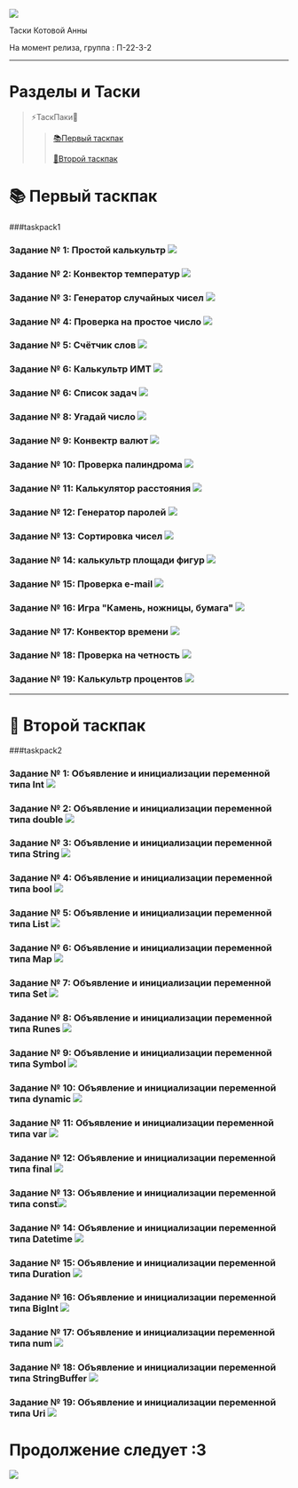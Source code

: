 ![](https://pa1.narvii.com/7687/630dc135a71cf18fbf1d69fc6e2950a82772984fr1-760-760_hq.gif)

Таски Котовой Анны 

На момент релиза, группа : П-22-3-2

------------------------------------------------------------------------------

# Разделы и Таски

> ⚡ТаскПаки📂 
>
>> [📚Первый таскпак](#taskpack1)
>>
>> [🍱Второй таскпак](#taskpack2)



# 📚 Первый таскпак 

###taskpack1

### Задание № 1: Простой калькультр ![](https://github.com/D-one-two-three/rmb/blob/main/screenshots/work1/1.PNG)
### Задание № 2: Конвектор температур ![](https://github.com/D-one-two-three/rmb/blob/main/screenshots/work1/2.PNG)
### Задание № 3: Генератор случайных чисел ![](https://github.com/D-one-two-three/rmb/blob/main/screenshots/work1/3.PNG)
### Задание № 4: Проверка на простое число ![](https://github.com/D-one-two-three/rmb/blob/main/screenshots/work1/4.PNG)
### Задание № 5: Счётчик слов ![](https://github.com/D-one-two-three/rmb/blob/main/screenshots/work1/5.PNG)
### Задание № 6: Калькультр ИМТ ![](https://github.com/D-one-two-three/rmb/blob/main/screenshots/work1/6.PNG)
### Задание № 6: Список задач ![](https://github.com/D-one-two-three/rmb/blob/main/screenshots/work1/7.PNG)
### Задание № 8: Угадай число ![](https://github.com/D-one-two-three/rmb/blob/main/screenshots/work1/8.PNG)
### Задание № 9: Конвектр валют ![](https://github.com/D-one-two-three/rmb/blob/main/screenshots/work1/9.PNG)
### Задание № 10: Проверка палиндрома ![](https://github.com/D-one-two-three/rmb/blob/main/screenshots/work1/10.PNG)
### Задание № 11: Калькулятор расстояния ![](https://github.com/D-one-two-three/rmb/blob/main/screenshots/work1/11.PNG)
### Задание № 12: Генератор паролей ![](https://github.com/D-one-two-three/rmb/blob/main/screenshots/work1/12.PNG)
### Задание № 13: Сортировка чисел ![](https://github.com/D-one-two-three/rmb/blob/main/screenshots/work1/13.PNG)
### Задание № 14: калькультр площади фигур ![](https://github.com/D-one-two-three/rmb/blob/main/screenshots/work1/14.PNG)
### Задание № 15: Проверка e-mail ![](https://github.com/D-one-two-three/rmb/blob/main/screenshots/work1/15.PNG)
### Задание № 16: Игра "Камень, ножницы, бумага" ![](https://github.com/D-one-two-three/rmb/blob/main/screenshots/work1/16.PNG)
### Задание № 17: Конвектор времени ![](https://github.com/D-one-two-three/rmb/blob/main/screenshots/work1/17.PNG)
### Задание № 18: Проверка на четность ![](https://github.com/D-one-two-three/rmb/blob/main/screenshots/work1/18.PNG)
### Задание № 19: Калькультр процентов ![](https://github.com/D-one-two-three/rmb/blob/main/screenshots/work1/19.PNG)

-----------------------------------------------------------------

# 🍱 Второй таскпак

###taskpack2

### Задание № 1: Объявление и инициализации переменной типа Int ![](https://github.com/D-one-two-three/rmb/blob/main/screenshots/work2/1.png)
### Задание № 2: Объявление и инициализации переменной типа double ![](https://github.com/D-one-two-three/rmb/blob/main/screenshots/work2/2.png)
### Задание № 3: Объявление и инициализации переменной типа String ![](https://github.com/D-one-two-three/rmb/blob/main/screenshots/work2/3.png)
### Задание № 4: Объявление и инициализации переменной типа bool ![](https://github.com/D-one-two-three/rmb/blob/main/screenshots/work2/4.png)
### Задание № 5: Объявление и инициализации переменной типа List ![](https://github.com/D-one-two-three/rmb/blob/main/screenshots/work2/5.png)
### Задание № 6: Объявление и инициализации переменной типа Map ![](https://github.com/D-one-two-three/rmb/blob/main/screenshots/work2/6.png)
### Задание № 7: Объявление и инициализации переменной типа Set ![](https://github.com/D-one-two-three/rmb/blob/main/screenshots/work2/7.png)
### Задание № 8: Объявление и инициализации переменной типа Runes ![](https://github.com/D-one-two-three/rmb/blob/main/screenshots/work2/8.png)
### Задание № 9: Объявление и инициализации переменной типа Symbol ![](https://github.com/D-one-two-three/rmb/blob/main/screenshots/work2/9.png)
### Задание № 10: Объявление и инициализации переменной типа dynamic ![](https://github.com/D-one-two-three/rmb/blob/main/screenshots/work2/10.png)
### Задание № 11: Объявление и инициализации переменной типа var ![](https://github.com/D-one-two-three/rmb/blob/main/screenshots/work2/11.png)
### Задание № 12: Объявление и инициализации переменной типа final ![](https://github.com/D-one-two-three/rmb/blob/main/screenshots/work2/12.png)
### Задание № 13: Объявление и инициализации переменной типа const![](https://github.com/D-one-two-three/rmb/blob/main/screenshots/work2/13.png)
### Задание № 14: Объявление и инициализации переменной типа Datetime ![](https://github.com/D-one-two-three/rmb/blob/main/screenshots/work2/14.png)
### Задание № 15: Объявление и инициализации переменной типа Duration ![](https://github.com/D-one-two-three/rmb/blob/main/screenshots/work2/15.png)
### Задание № 16: Объявление и инициализации переменной типа BigInt ![](https://github.com/D-one-two-three/rmb/blob/main/screenshots/work2/16.png)
### Задание № 17: Объявление и инициализации переменной типа num ![](https://github.com/D-one-two-three/rmb/blob/main/screenshots/work2/17.png)
### Задание № 18: Объявление и инициализации переменной типа StringBuffer ![](https://github.com/D-one-two-three/rmb/blob/main/screenshots/work2/18.png)
### Задание № 19: Объявление и инициализации переменной типа Uri ![](https://github.com/D-one-two-three/rmb/blob/main/screenshots/work2/19.png)

# Продолжение следует  :3

![](https://art.pixilart.com/4258a69f038b8ea.gif)
